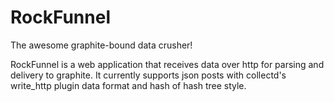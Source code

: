 # RockFunnel

The awesome graphite-bound data crusher!

RockFunnel is a web application that receives data over http for parsing and delivery to graphite.  It currently supports json posts with collectd's write_http plugin data format and hash of hash tree style.


